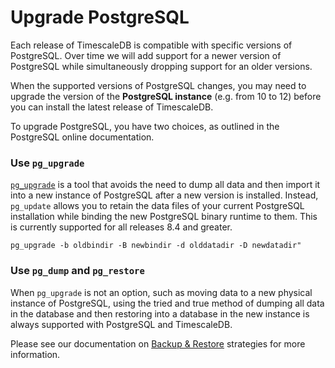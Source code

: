 
# Upgrade PostgreSQL

Each release of TimescaleDB is compatible with specific versions of PostgreSQL. Over time we will add support
for a newer version of PostgreSQL while simultaneously dropping support for an older versions. 

When the supported versions of PostgreSQL changes, you may need to upgrade the version of the **PostgreSQL instance** (e.g. from 10 to 12) before you can install the latest release of TimescaleDB.

To upgrade PostgreSQL, you have two choices, as outlined in the PostgreSQL online documentation. 

### Use `pg_upgrade`

[`pg_upgrade`][pg_upgrade] is a tool that avoids the need to dump all data and then import it
into a new instance of PostgreSQL after a new version is installed. Instead, `pg_update` allows you to 
retain the data files of your current PostgreSQL installation while binding the new PostgreSQL binary
runtime to them. This is currently supported for all releases 8.4 and greater.

 ```
 pg_upgrade -b oldbindir -B newbindir -d olddatadir -D newdatadir"
 ```

### Use `pg_dump` and `pg_restore`
When `pg_upgrade` is not an option, such as moving data to a new physical instance of PostgreSQL, using the 
tried and true method of dumping all data in the database and then restoring into a database in the new instance
is always supported with PostgreSQL and TimescaleDB.

Please see our documentation on [Backup & Restore][backup] strategies for more information.


[pg_upgrade]: https://www.postgresql.org/docs/current/static/pgupgrade.html
[backup]: /using-timescaledb/backup
